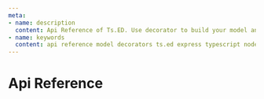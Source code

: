```yaml
---
meta:
- name: description
  content: Api Reference of Ts.ED. Use decorator to build your model and map data.
- name: keywords
  content: api reference model decorators ts.ed express typescript node.js javascript jsonschema json mapper serialization deserialization
---
```

# Api Reference

<br />

<Api />
